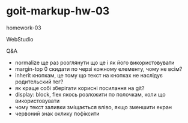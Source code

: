 # goit-markup-hw-03

homework-03

WebStudio

Q&A

- normalize ще раз розглянути що це і як його використовувати
- margin-top 0 скидати по черзі кожному елементу, чому не всім?
- inherit кнопкам, це тому що текст на кнопках не наслідує родительский тег?
- як краще собі зберігати корисні посилання на git?
- display: block, flex якось розложити по полочкам, коли що використовувати
- чому текст заливки зміщається вліво, якщо зменшити екран
- червоний знак оклику пофіксити
